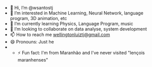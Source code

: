 - 👋 Hi, I’m @wsantostj
- 👀 I’m interested in Machine Learning, Neural Network, language program, 3D animation, etc
- 🌱 I’m currently learning Physics, Language Program, music
- 💞️ I’m looking to collaborate on data analyse, system development
- 📫 How to reach me wellingtonluiztj@gmail.com
- 😄 Pronouns: Just he
- - ⚡ Fun fact: I'm from Maranhão and I've never visited "lençois maranhenses"

<!---
wsantostj/wsantostj is a ✨ special ✨ repository because its `README.md` (this file) appears on your GitHub profile.
You can click the Preview link to take a look at your changes.
--->
